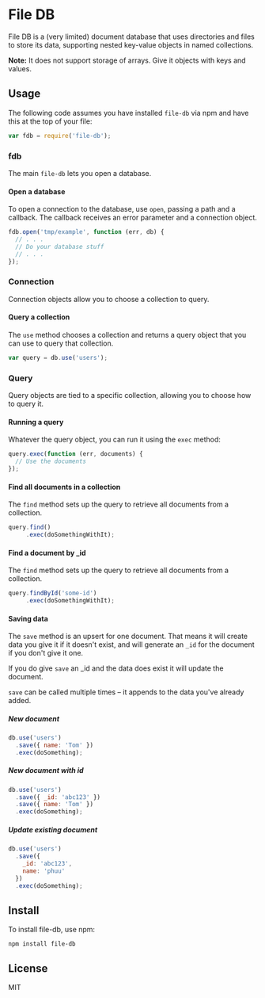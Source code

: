 # File DB

File DB is a (very limited) document database that uses directories and files to store its data, supporting nested key-value objects in named collections.

**Note:** It does not support storage of arrays. Give it objects with keys and values.

## Usage

The following code assumes you have installed `file-db` via npm and have this at the top of your file:

```javascript
var fdb = require('file-db');
```

### fdb

The main `file-db` lets you open a database.

#### Open a database

To open a connection to the database, use `open`, passing a path and a callback. The callback receives an error parameter and a connection object.

```javascript
fdb.open('tmp/example', function (err, db) {
  // . . .
  // Do your database stuff
  // . . .
});
```

### Connection

Connection objects allow you to choose a collection to query.

#### Query a collection

The `use` method chooses a collection and returns a query object that you can use to query that collection.

```javascript
var query = db.use('users');
```

### Query

Query objects are tied to a specific collection, allowing you to choose how to query it.

#### Running a query

Whatever the query object, you can run it using the `exec` method:

```javascript
query.exec(function (err, documents) {
  // Use the documents
});
```

#### Find all documents in a collection

The `find` method sets up the query to retrieve all documents from a collection.

```javascript
query.find()
     .exec(doSomethingWithIt);
```

#### Find a document by _id

The `find` method sets up the query to retrieve all documents from a collection.

```javascript
query.findById('some-id')
     .exec(doSomethingWithIt);
```

#### Saving data

The `save` method is an upsert for one document. That means it will create data you give it if it doesn't exist, and will generate an `_id` for the document if you don't give it one.

If you do give `save` an _id and the data does exist it will update the document.

`save` can be called multiple times – it appends to the data you've already added.

##### New document

```javascript
db.use('users')
  .save({ name: 'Tom' })
  .exec(doSomething);
```

##### New document with id

```javascript
db.use('users')
  .save({ _id: 'abc123' })
  .save({ name: 'Tom' })
  .exec(doSomething);
```

##### Update existing document

```javascript
db.use('users')
  .save({
    _id: 'abc123',
    name: 'phuu'
  })
  .exec(doSomething);
```

## Install

To install file-db, use npm:

`npm install file-db`

## License

MIT